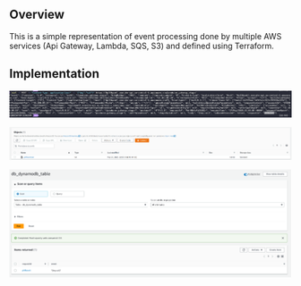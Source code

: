 ## Overview

This is a simple representation of event processing done by multiple AWS services (Api Gateway, Lambda, SQS, S3) and defined using Terraform.

## Implementation

![Invocation](./img/invocation.png)

![S3](./img/s3.png)

![Synamodb](./img/dynamodb.png)